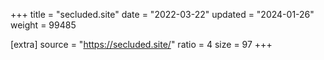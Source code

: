+++
title = "secluded.site"
date = "2022-03-22"
updated = "2024-01-26"
weight = 99485

[extra]
source = "https://secluded.site/"
ratio = 4
size = 97
+++
